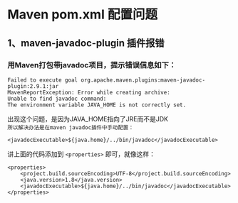 Maven pom.xml 配置问题
====
## 1、maven-javadoc-plugin 插件报错
### 用Maven打包带javadoc项目，提示错误信息如下：
```
Failed to execute goal org.apache.maven.plugins:maven-javadoc-plugin:2.9.1:jar
MavenReportException: Error while creating archive: 
Unable to find javadoc command: 
The environment variable JAVA_HOME is not correctly set.
```
出现这个问题，是因为JAVA_HOME指向了JRE而不是JDK    
`所以解决办法是在maven javadoc插件中手动配置：`
```
<javadocExecutable>${java.home}/../bin/javadoc</javadocExecutable>
```
讲上面的代码添加到 `<properties>` 即可，就像这样：
```
<properties>
    <project.build.sourceEncoding>UTF-8</project.build.sourceEncoding>
    <java.version>1.8</java.version>
    <javadocExecutable>${java.home}/../bin/javadoc</javadocExecutable>
</properties>
```
